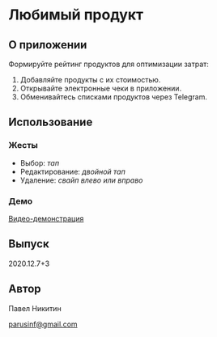 # Любимый продукт

## О приложении

Формируйте рейтинг продуктов для оптимизации затрат:

1. Добавляйте продукты с их стоимостью.
2. Открывайте электронные чеки в приложении.
3. Обменивайтесь списками продуктов через Telegram.

## Использование

### Жесты

* Выбор: _тап_
* Редактирование: _двойной тап_
* Удаление: _свайп влево или вправо_

### Демо
[Видео-демонстрация](https://youtu.be/oQKwnLZZsNo)

## Выпуск

2020.12.7+3

## Автор

Павел Никитин

[parusinf@gmail.com](mailto:parusinf@gmail.com)
